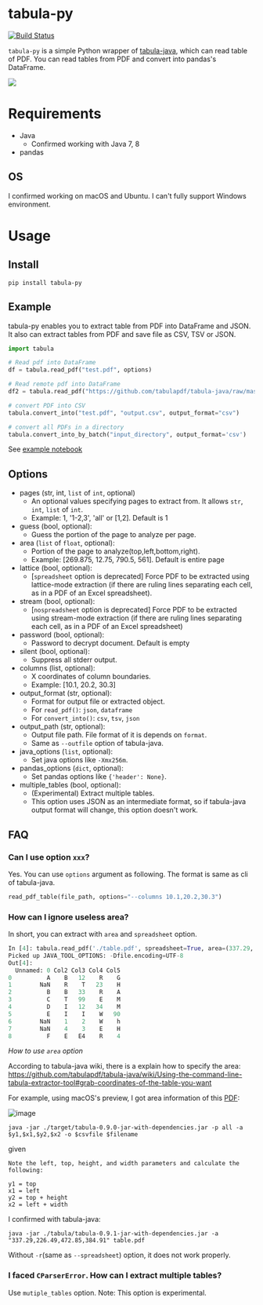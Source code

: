 # tabula-py

[![Build Status](https://travis-ci.org/chezou/tabula-py.svg?branch=master)](https://travis-ci.org/chezou/tabula-py)

`tabula-py` is a simple Python wrapper of [tabula-java](https://github.com/tabulapdf/tabula-java), which can read table of PDF.
You can read tables from PDF and convert into pandas's DataFrame.

![](http://i.imgur.com/ODM8hst.jpg)


# Requirements

- Java
  - Confirmed working with Java 7, 8
- pandas

## OS

I confirmed working on macOS and Ubuntu. I can't fully support Windows environment.

# Usage

## Install

```
pip install tabula-py
```

## Example

tabula-py enables you to extract table from PDF into DataFrame and JSON. It also can extract tables from PDF and save file as CSV, TSV or JSON.

```py
import tabula

# Read pdf into DataFrame
df = tabula.read_pdf("test.pdf", options)

# Read remote pdf into DataFrame
df2 = tabula.read_pdf("https://github.com/tabulapdf/tabula-java/raw/master/src/test/resources/technology/tabula/arabic.pdf")

# convert PDF into CSV
tabula.convert_into("test.pdf", "output.csv", output_format="csv")

# convert all PDFs in a directory
tabula.convert_into_by_batch("input_directory", output_format='csv')
```

See [example notebook](./examples/tabula_example.ipynb)

## Options

- pages (str, int, `list` of `int`, optional)
  - An optional values specifying pages to extract from. It allows `str`, `int`, `list` of `int`.
  - Example: 1, '1-2,3', 'all' or [1,2]. Default is 1
- guess (bool, optional):
  - Guess the portion of the page to analyze per page.
- area (`list` of `float`, optional):
  - Portion of the page to analyze(top,left,bottom,right).
  - Example: [269.875, 12.75, 790.5, 561]. Default is entire page
- lattice (bool, optional):
  - [`spreadsheet` option is deprecated] Force PDF to be extracted using lattice-mode extraction (if there are ruling lines separating each cell, as in a PDF of an Excel spreadsheet). 
- stream (bool, optional):
  - [`nospreadsheet` option is deprecated] Force PDF to be extracted using stream-mode extraction (if there are ruling lines separating each cell, as in a PDF of an Excel spreadsheet)
- password (bool, optional):
  - Password to decrypt document. Default is empty
- silent (bool, optional):
  - Suppress all stderr output.
- columns (list, optional):
  - X coordinates of column boundaries.
  - Example: [10.1, 20.2, 30.3]
- output_format (str, optional):
  - Format for output file or extracted object. 
  - For `read_pdf()`: `json`, `dataframe`
  - For `convert_into()`: `csv`, `tsv`, `json`
- output_path (str, optional):
  - Output file path. File format of it is depends on `format`.
  - Same as `--outfile` option of tabula-java.
- java_options (`list`, optional):
  - Set java options like `-Xmx256m`.
- pandas_options (`dict`, optional):
  - Set pandas options like `{'header': None}`.
- multiple_tables (bool, optional):
  - (Experimental) Extract multiple tables. 
  - This option uses JSON as an intermediate format, so if tabula-java output format will change, this option doesn't work.


## FAQ

### Can I use option `xxx`?

Yes. You can use `options` argument as following. The format is same as cli of tabula-java.

```py
read_pdf_table(file_path, options="--columns 10.1,20.2,30.3")
```

### How can I ignore useless area?

In short, you can extract with `area` and `spreadsheet` option.

```py
In [4]: tabula.read_pdf('./table.pdf', spreadsheet=True, area=(337.29, 226.49, 472.85, 384.91))
Picked up JAVA_TOOL_OPTIONS: -Dfile.encoding=UTF-8
Out[4]:
  Unnamed: 0 Col2 Col3 Col4 Col5
0          A    B   12    R    G
1        NaN    R    T   23    H
2          B    B   33    R    A
3          C    T   99    E    M
4          D    I   12   34    M
5          E    I    I    W   90
6        NaN    1    2    W    h
7        NaN    4    3    E    H
8          F    E   E4    R    4
```

*How to use `area` option*

According to tabula-java wiki, there is a explain how to specify the area:
https://github.com/tabulapdf/tabula-java/wiki/Using-the-command-line-tabula-extractor-tool#grab-coordinates-of-the-table-you-want

For example, using macOS's preview, I got area information of this [PDF](https://github.com/chezou/tabula-py/files/711877/table.pdf):

![image](https://cloud.githubusercontent.com/assets/916653/22047470/b201de24-dd6a-11e6-9cfc-7bc73e33e3b2.png)


```
java -jar ./target/tabula-0.9.0-jar-with-dependencies.jar -p all -a $y1,$x1,$y2,$x2 -o $csvfile $filename
```

given

```
Note the left, top, height, and width parameters and calculate the following:

y1 = top
x1 = left
y2 = top + height
x2 = left + width
```

I confirmed with tabula-java:

```
java -jar ./tabula/tabula-0.9.1-jar-with-dependencies.jar -a "337.29,226.49,472.85,384.91" table.pdf
```

Without `-r`(same as `--spreadsheet`) option, it does not work properly.

### I faced `CParserError`. How can I extract multiple tables?

Use `mutiple_tables` option. Note: This option is experimental.